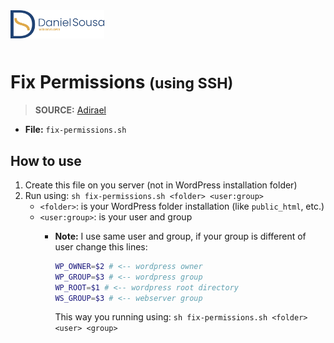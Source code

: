<div style="margin-bottom: 50px">
<a href="https://github.com/TutoDS">
<img src="./../../images/logo.png" alt="Daniel Sousa" width="150px">
</a>
</div>

# Fix Permissions <small>(using SSH)</small>

> **SOURCE:** [Adirael](https://gist.github.com/Adirael/3383404)

+ **File:** `fix-permissions.sh`

## How to use

1. Create this file on you server (not in WordPress installation folder)
2. Run using: `sh fix-permissions.sh <folder> <user:group>`
   * `<folder>`: is your WordPress folder installation (like `public_html`, etc.)
   * `<user:group>`: is your user and group
     * **Note:** I use same user and group, if your group is different of user change this lines:

		```bash
		WP_OWNER=$2 # <-- wordpress owner
		WP_GROUP=$3 # <-- wordpress group
		WP_ROOT=$1 # <-- wordpress root directory
		WS_GROUP=$3 # <-- webserver group
		```
		This way you running using: `sh fix-permissions.sh <folder> <user> <group>`
